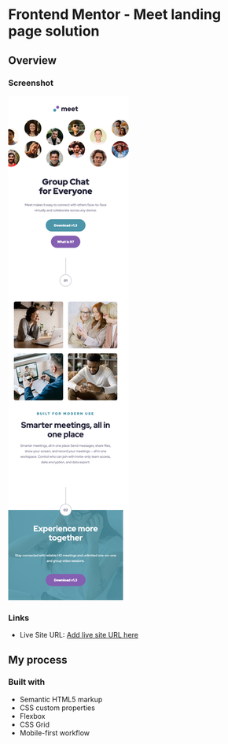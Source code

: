 # Frontend Mentor - Meet landing page solution

## Overview

### Screenshot

![screenshot of finished project](./Screenshot%202023-03-28%20at%2022-44-36%20Frontend%20Mentor%20Meet%20landing%20page.png)

### Links

- Live Site URL: [Add live site URL here](https://your-live-site-url.com)

## My process

### Built with

- Semantic HTML5 markup
- CSS custom properties
- Flexbox
- CSS Grid
- Mobile-first workflow
